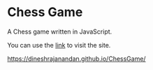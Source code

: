 # Chess Game

A Chess game written in JavaScript.

You can use the [link](https://dineshrajanandan.github.io/ChessGame/) to visit the site.

https://dineshrajanandan.github.io/ChessGame/
